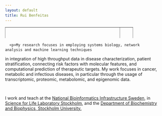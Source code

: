 ```yaml
---
layout: default
title: Rui Benfeitas
---
```

<table style="width: 100%; border-collapse: collapse; border-style: hidden; height: 36px;" border="1">
<tbody>
<tr style="height: 18px;">
	<td style="width: 90%; height: 18px;"><h1>Rui Benfeitas, PhD </h1>
	<h3>Multi-omics Integration and Systems Biology</h3>
	<a href="http://twitter.com/ruifeitas"><img border="0" src="https://www.svgrepo.com/show/137277/twitter.svg" width="20" height="20"></a>
	<a href="https://scholar.google.se/citations?user=TNHVVA4AAAAJ"><img border="0" src="https://camo.githubusercontent.com/80c1726d97a306a48189cb105cb4c0667d5adf140dc35daf05713873170b20ff/687474703a2f2f7777772e736f66746c61622e6e7475612e67722f7e6e69636b69652f696d616765732f6c6f676f2f676f6f676c652d7363686f6c61722e706e67" width="20" height="20"></a>
	<a href="linkedin.com/in/ruibenfeitas"><img border="0" src="https://www.svgrepo.com/show/315300/linkedin.svg" width="20" height="20"></a>
	<a href="https://www.researchgate.net/profile/Rui-Benfeitas"><img border="0" src="https://img.icons8.com/windows/452/researchgate.png" width="25" height="25"></a><br>
</td>
	<td style="width: 10%; height: 18px;"><img src="./includes/assets/img/photo.png" style="float: right" width="80%" height="80%" alt="" /></td>

</tr>
</tbody>
</table>
<div class="container">
  <div class="row">
    <div class="col s12">
      
      <p>My research focuses in employing systems biology, network analysis and machine learning techniques
in integration of high throughput data in disease characterization, patient stratification, connecting risk factors with molecular features, and computational prediction of therapeutic targets. My work focuses in cancer, metabolic and infectious diseases, in particular through the usage of transcriptomic, proteomic, metabolomic, and epigenomic data.</p>  
		<p>I work and teach at the <a href="https://www.nbis.se/about/staff/rui-benfeitas/">National Bioinformatics Infrastructure Sweden</a>, in <a href="www.scilifelab.se">Science for Life Laboratory Stockholm</a>, and the <a href="https://www.dbb.su.se/">Department of Biochemistry and Biophysics, Stockholm University.</a></p>  
    </div>
    
  </div>
</div>


